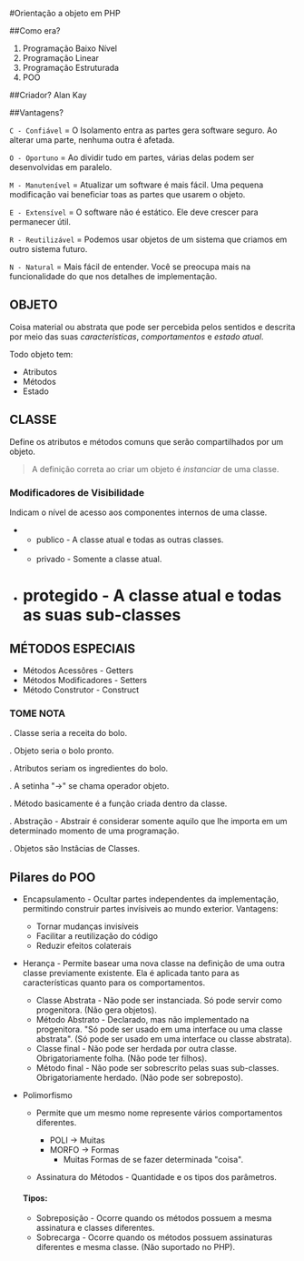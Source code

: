 #Orientação a objeto em PHP

##Como era?

1. Programação Baixo Nível
2. Programação Linear
3. Programação Estruturada
4. POO


##Criador?
Alan Kay

##Vantagens?

`C - Confiável` = O Isolamento entra as partes gera software seguro. Ao  alterar uma parte, nenhuma outra é afetada.

`O - Oportuno` = Ao dividir tudo em partes, várias delas podem ser desenvolvidas em paralelo.

`M - Manutenível` = Atualizar um software é mais fácil. Uma pequena modificação vai beneficiar toas as partes que usarem o objeto.

`E - Extensível`  = O software não é estático. Ele deve crescer para permanecer útil.

`R - Reutilizável` = Podemos usar objetos de um sistema que criamos em outro sistema futuro.

`N - Natural` = Mais fácil de entender. Você se preocupa mais na funcionalidade do que nos detalhes de implementação.

## OBJETO
Coisa material ou abstrata que pode ser percebida pelos sentidos e descrita por meio das suas *características*, *comportamentos* e *estado atual*.

Todo objeto tem:
* Atributos
* Métodos
* Estado

## CLASSE
Define os atributos e métodos comuns que serão compartilhados por um objeto.

> A definição correta ao criar um objeto é *instanciar* de uma classe.

### Modificadores de Visibilidade
Indicam o nível de acesso aos componentes internos de uma classe.
* + publico - A classe atual e todas as outras classes.
* - privado - Somente a classe atual.
* # protegido - A classe atual e todas as suas sub-classes


## MÉTODOS ESPECIAIS
* Métodos Acessôres - Getters
* Métodos Modificadores - Setters
* Método Construtor - Construct


### TOME NOTA
. Classe seria a receita do bolo.

. Objeto seria o bolo pronto.

. Atributos seriam os ingredientes do bolo.

. A setinha "->" se chama operador objeto.

. Método basicamente é a função criada dentro da classe.

. Abstração - Abstrair é considerar somente aquilo que lhe importa em um determinado momento de uma programação.

. Objetos são Instâcias de Classes.


## Pilares do POO
* Encapsulamento - Ocultar partes independentes da implementação, permitindo construir partes invísiveis ao mundo exterior.
  Vantagens:
  * Tornar mudanças invisíveis
  * Facilitar a reutilização do código
  * Reduzir efeitos colaterais



* Herança - Permite basear uma nova classe na definição de uma outra classe previamente existente. Ela é aplicada tanto para as características quanto para os comportamentos.

  * Classe Abstrata - Não pode ser instanciada. Só pode servir como progenitora. (Não gera objetos).
  * Método Abstrato - Declarado, mas não implementado na progenitora. "Só pode ser usado em uma interface ou uma classe abstrata". (Só pode ser usado em uma interface ou classe abstrata).
  * Classe final - Não pode ser herdada por outra classe. Obrigatoriamente folha. (Não pode ter filhos).
  * Método final - Não pode ser sobrescrito pelas suas sub-classes. Obrigatoriamente herdado. (Não pode ser sobreposto).

* Polimorfismo
  * Permite que um mesmo nome represente vários comportamentos diferentes.
    - POLI -> Muitas
    - MORFO -> Formas
      - Muitas Formas de se fazer determinada "coisa".

  * Assinatura do Métodos - Quantidade e os tipos dos parâmetros.

  #### Tipos:
  * Sobreposição - Ocorre quando os métodos possuem a mesma assinatura e classes diferentes.
  * Sobrecarga - Ocorre quando os métodos possuem assinaturas diferentes e mesma classe. (Não suportado no PHP).
